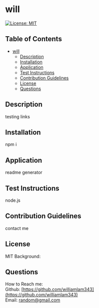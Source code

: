# will

[![License: MIT](https://img.shields.io/badge/License-MIT-yellow.svg)](https://opensource.org/licenses/MIT)

## Table of Contents

- [will](#will)
  - [Description](#description)
  - [Installation](#installation)
  - [Application](#application)
  - [Test Instructions](#test-instructions)
  - [Contribution Guidelines](#contribution-guidelines)
  - [License](#license)
  - [Questions](#questions)

## Description

testing links

## Installation

npm i

## Application

readme generator

## Test Instructions

node.js

## Contribution Guidelines

  <p> contact me </P>

## License

MIT
Background:

## Questions

How to Reach me:
<br>
Github: [https://github.com/williamlam343](https://github.com/williamlam343)
<br>
Email: [random@gmail.com](http://random@gmail.com)

